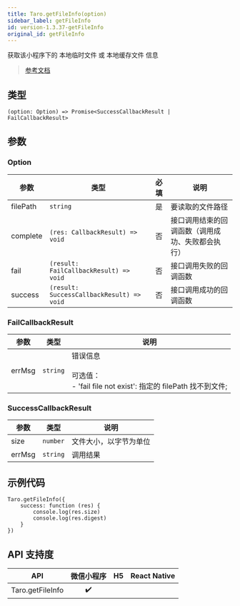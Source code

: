 ```yaml
---
title: Taro.getFileInfo(option)
sidebar_label: getFileInfo
id: version-1.3.37-getFileInfo
original_id: getFileInfo
---
```


获取该小程序下的 本地临时文件 或 本地缓存文件 信息

> [参考文档](https://developers.weixin.qq.com/miniprogram/dev/api/file/wx.getFileInfo.html)

## 类型

```tsx
(option: Option) => Promise<SuccessCallbackResult | FailCallbackResult>
```

## 参数

### Option

| 参数 | 类型 | 必填 | 说明 |
| --- | --- | :---: | --- |
| filePath | `string` | 是 | 要读取的文件路径 |
| complete | `(res: CallbackResult) => void` | 否 | 接口调用结束的回调函数（调用成功、失败都会执行） |
| fail | `(result: FailCallbackResult) => void` | 否 | 接口调用失败的回调函数 |
| success | `(result: SuccessCallbackResult) => void` | 否 | 接口调用成功的回调函数 |

### FailCallbackResult

| 参数 | 类型 | 说明 |
| --- | --- | --- |
| errMsg | `string` | 错误信息<br /><br />可选值：<br />- 'fail file not exist': 指定的 filePath 找不到文件; |

### SuccessCallbackResult

| 参数 | 类型 | 说明 |
| --- | --- | --- |
| size | `number` | 文件大小，以字节为单位 |
| errMsg | `string` | 调用结果 |

## 示例代码

```tsx
Taro.getFileInfo({
    success: function (res) {
        console.log(res.size)
        console.log(res.digest)
    }
})
```

## API 支持度

| API | 微信小程序 | H5 | React Native |
| :---: | :---: | :---: | :---: |
| Taro.getFileInfo | ✔️ |  |  |
